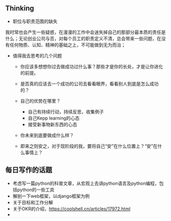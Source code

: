 ## Thinking

* 职位与职责范围的缺失

我时常也会产生一些疑惑，在漫漫的工作中会迷失掉自己的那部分最本质的责任是什么；无论创业公司与否，对每个员工的职责定义不清，总会带来一些问题，在没有任何物质、认知、精神的基础之上，不可能做到无为而治；

* 值得我去思考的几个问题

  * 你应该多想想你过去做成功过什么事？那些才是你的长处，才是让你进化的前提。

  * 是否真的应该去一个成功的公司去看看眼界，看看别人到底是怎么成功的？

  * 自己的优势在哪里？

    * 自己有持续行动，持续反思，收集例子
    * 自己Kepp learning的心态
    * 接受新事物新东西的心态

  * 你未来到底要做成什么样？

  * 即来之则安之，对于现阶段的我，要将自己“安”在什么位置上？“安”在什么事情上？

## 每日写作的话题

* 考虑写一篇python的科普文章，从宏观上去讲python语言及python编程，包括python的一些工具
* 解剖一下web框架，以django框架为例
* 关于目标和工作分解
* 关于OKR的介绍，https://coolshell.cn/articles/17972.html
* 


